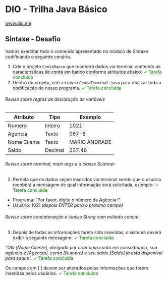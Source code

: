 # DIO - Trilha Java Básico
www.dio.me

[//]: # (#### Autores)

[//]: # (- [Gleyson Sampaio]&#40;https://github.com/glysns&#41;)

## Sintaxe - Desafio

Vamos exercitar todo o conteúdo apresentado no módulo de Sintaxe codificando o seguinte cenário.

1. Crie o projeto `ContaBanco` que receberá dados via terminal contendo as características de conta em banco conforme atributos abaixo: <span style="color:green">✓ Tarefa concluída</span>
2. Dentro do projeto, crie a classe `ContaTerminal.java` para realizar toda a codificação do nosso programa. <span style="color:green">✓ Tarefa concluída</span>

###### Revise sobre regras de declaração de variáveis

| Atributo  | Tipo     | Exemplo   
| --------- | ---------| ------- 
| Numero    | Inteiro  | 1021 
| Agencia   | Texto    | 067-8
| Nome Cliente | Texto    | MARIO ANDRADE
| Saldo | Decimal |237.48


###### Revise sobre terminal, main args e a classe Scanner
2. Permita que os dados sejam inseridos via terminal sendo que o usuário receberá a mensagem de qual informação será solicitada, exemplo: <span style="color:green">✓ Tarefa concluída</span>

* Programa: "Por favor, digite o número da Agência !"
* Usuário: 1021 *(depois ENTER para o próximo campo)*

###### Revise sobre concatenação e classe String com método concat

3. Depois de todas as informações terem sido inseridas, o sistema deverá exibir a seguinte mensagem: <span style="color:green">✓ Tarefa concluída</span>

*"Olá [Nome Cliente], obrigado por criar uma conta em nosso banco, sua agência é [Agencia], conta [Numero] e seu saldo [Saldo] já está disponível para saque".* <span style="color:green">✓ Tarefa concluída</span>

Os campos em [ ] devem ser alterados pelas informações que forem inseridas pelos usuários. <span style="color:green">✓ Tarefa concluída</span>